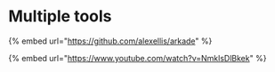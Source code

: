 # Multiple tools

{% embed url="https://github.com/alexellis/arkade" %}

{% embed url="https://www.youtube.com/watch?v=NmklsDlBkek" %}
